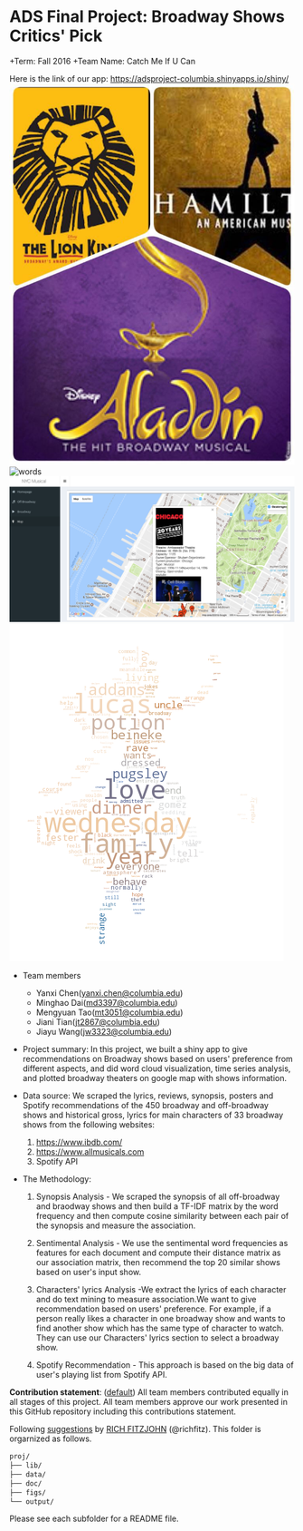 # ADS Final Project: Broadway Shows Critics' Pick 

+Term: Fall 2016
+Team Name: Catch Me If U Can

Here is the link of our app: https://adsproject-columbia.shinyapps.io/shiny/
![words](https://github.com/TZstatsADS/Fall2016-proj5-grp6/blob/master/figs/shows_img/broadwayshow.jpeg)
![words](https://github.com/TZstatsADS/Fall2016-proj5-grp6/blob/master/figs/11.png)
![words](https://github.com/TZstatsADS/Fall2016-proj5-grp6/blob/master/figs/22.png)
![words](https://github.com/TZstatsADS/Fall2016-proj5-grp6/blob/master/figs/wc6.png)

+ Team members
	+ Yanxi Chen(yanxi.chen@columbia.edu)
	+ Minghao Dai(md3397@columbia.edu)
	+ Mengyuan Tao(mt3051@columbia.edu)
	+ Jiani Tian(jt2867@columbia.edu)
	+ Jiayu Wang(jw3323@columbia.edu)

+ Project summary: In this project, we built a shiny app to give recommendations on Broadway shows based on users' preference from different aspects, and did word cloud visualization, time series analysis, and plotted broadway theaters on google map with shows information. 

+ Data source: We scraped the lyrics, reviews, synopsis, posters and Spotify recommendations of the 450 broadway and off-broadway shows and historical gross, lyrics for main characters of 33 broadway shows from the following websites:

  1. https://www.ibdb.com/
  2. https://www.allmusicals.com
  3. Spotify API

+ The Methodology:

  1. Synopsis Analysis - We scraped the synopsis of all off-broadway and braodway shows and then build a TF-IDF matrix by the word frequency and then compute cosine similarity between each pair of the synopsis and measure the association.

  2. Sentimental Analysis - We use the sentimental word frequencies as features for each document and compute their distance matrix as our association matrix, then recommend the top 20 similar shows based on user's input show. 

  3. Characters' lyrics Analysis -We extract the lyrics of each character and do text mining to measure association.We want to give recommendation based on users' preference. For example, if a person really likes a character in one broadway show and wants to find another show which has the same type of character to watch. They can use our Characters' lyrics section to select a broadway show.

  4. Spotify Recommendation - This approach is based on the big data of user's playing list from Spotify API. 


**Contribution statement**: ([default](doc/a_note_on_contributions.md)) All team members contributed equally in all stages of this project. All team members approve our work presented in this GitHub repository including this contributions statement. 

Following [suggestions](http://nicercode.github.io/blog/2013-04-05-projects/) by [RICH FITZJOHN](http://nicercode.github.io/about/#Team) (@richfitz). This folder is orgarnized as follows.

```
proj/
├── lib/
├── data/
├── doc/
├── figs/
└── output/
```


Please see each subfolder for a README file.
